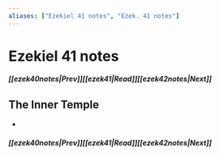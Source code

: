 ```yaml
---
aliases: ["Ezekiel 41 notes", "Ezek. 41 notes"]
---
```

# Ezekiel 41 notes
##### <span class=arrow-left></span>[[ezek40notes|Prev]]<span class=navigation-separator></span>[[ezek41|Read]]<span class=navigation-separator></span>[[ezek42notes|Next]]<span class=arrow-right></span>
## The Inner Temple
- 
##### <span class=arrow-left></span>[[ezek40notes|Prev]]<span class=navigation-separator></span>[[ezek41|Read]]<span class=navigation-separator></span>[[ezek42notes|Next]]<span class=arrow-right></span>
